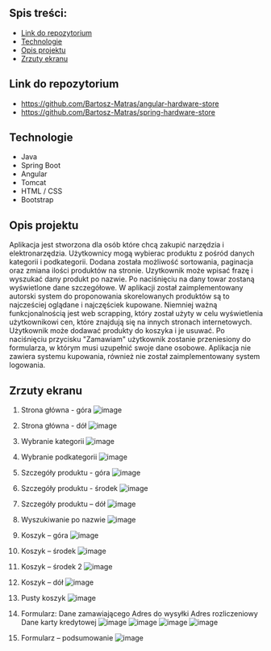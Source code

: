 ## Spis treści:
* [Link do repozytorium](#link-do-repo)
* [Technologie](#technologie)
* [Opis projektu](#opis-projektu)
* [Zrzuty ekranu](#zrzuty-ekranu)

## Link do repozytorium
* https://github.com/Bartosz-Matras/angular-hardware-store
* https://github.com/Bartosz-Matras/spring-hardware-store

## Technologie
* Java
* Spring Boot
* Angular
* Tomcat
* HTML / CSS
* Bootstrap

## Opis projektu
Aplikacja jest stworzona dla osób które chcą zakupić narzędzia i elektronarzędzia. Użytkownicy mogą wybierac produktu z pośród danych kategorii i podkategorii. Dodana została możliwość sortowania, paginacja oraz zmiana ilości produktów na stronie. Uzytkownik może wpisać frazę i wyszukać dany produkt po nazwie. Po naciśnięciu na dany towar zostaną wyświetlone dane szczegółowe. W aplikacji został zaimplementowany autorski system do proponowania skorelowanych produktów są to najcześciej oglądane i najczęściek kupowane. Niemniej ważną funkcjonalnością jest web scrapping, który został użyty w celu wyświetlenia użytkownikowi cen, które znajdują się na innych stronach internetowych. Użytkownik może dodawać produkty do koszyka i je usuwać. Po naciśnięciu przycisku "Zamawiam" użytkownik zostanie przeniesiony do formularza, w którym musi uzupełnić swoje dane osobowe. Aplikacja nie zawiera systemu kupowania, również nie został zaimplementowany system logowania.


## Zrzuty ekranu
1. Strona główna -  góra
![image](https://user-images.githubusercontent.com/72404101/216826388-872252ef-0b32-4b2b-a551-14e9a1407cef.png)

2. Strona główna - dół
![image](https://user-images.githubusercontent.com/72404101/216826396-020c6730-57fc-48e9-aea6-20d0a094d28d.png)

3. Wybranie kategorii
![image](https://user-images.githubusercontent.com/72404101/216826401-db1117b6-33ee-4c01-9c06-ec02a53fcf59.png)

4. Wybranie podkategorii
![image](https://user-images.githubusercontent.com/72404101/216826407-43677572-2398-4b99-a29c-d590de3f6a7d.png)

5. Szczegóły produktu - góra
![image](https://user-images.githubusercontent.com/72404101/216826414-89e6a008-68c8-4aa7-9422-bf27c31a961e.png)

6. Szczegóły produktu - środek
![image](https://user-images.githubusercontent.com/72404101/216826419-89f14e31-1d0b-4e2b-bff9-8f1cb4fe37b1.png)

7. Szczegóły produktu – dół
![image](https://user-images.githubusercontent.com/72404101/216826422-f7b4d22c-536a-435b-b752-df2d6e2244ab.png)

8. Wyszukiwanie po nazwie
![image](https://user-images.githubusercontent.com/72404101/216826429-e700bb67-ff6a-4b13-9187-18cb7613bd6b.png)

9. Koszyk – góra
![image](https://user-images.githubusercontent.com/72404101/216826434-864cee1a-560e-4b61-b331-a321cc474f44.png)

10. Koszyk – środek
![image](https://user-images.githubusercontent.com/72404101/216826441-bfa43217-1e49-41e8-a4fe-ad35a9764922.png)

11. Koszyk – środek 2
![image](https://user-images.githubusercontent.com/72404101/216826446-011eb56a-9817-4c19-9cd3-e7f895534990.png)

12. Koszyk – dół
![image](https://user-images.githubusercontent.com/72404101/216826453-e0c67410-e6ec-441d-b8f4-798ac74ed78c.png)

13. Pusty koszyk
![image](https://user-images.githubusercontent.com/72404101/216826457-2776016d-0143-42ce-b4bf-4920205af161.png)

15. Formularz:
Dane zamawiającego
Adres do wysyłki
Adres rozliczeniowy
Dane karty kredytowej
![image](https://user-images.githubusercontent.com/72404101/216826340-be206912-0ca5-46c8-820c-0c3861a59319.png)
![image](https://user-images.githubusercontent.com/72404101/216826344-bca11dd2-7906-438c-9c40-c96247e0fda5.png)
![image](https://user-images.githubusercontent.com/72404101/216826346-21f7d1a0-27a0-405a-b9ab-f01e3ec90272.png)
![image](https://user-images.githubusercontent.com/72404101/216826350-99b19efa-b8f3-4c14-8199-cc0a720227cc.png)

16. Formularz – podsumowanie
![image](https://user-images.githubusercontent.com/72404101/216826357-20e1f8ce-9aff-448e-b7f4-5e3cc477ddac.png)



